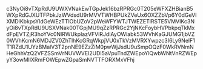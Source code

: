 c3NyOi8vTXpRdU9UWXVNakEwTGpJek16bzRPRGc0T205eWFXZHBianB5WXpRdGJXUTFPbkJzWVdsdU9rMVVTWHBPUkZVeUx6OXZZbVp6Y0dGeVlXMDlKbkpsYldGeWEzTTlObUZoV2pWeWFYWTJTWEZETlRSTE5VMVIKc3NyOi8vTXpRdU9USXVNak00TGpjMU9qZzRPRGc2YjNKcFoybHVPbkpqTkMxdFpEVTZjR3hoYVc0NlRWUkplazVFVlRJdlAyOWlabk53WVhKaGJUMG1jbVZ0WVhKcmN6MDJZV0ZhTlhKcGRqWkpjVU0xTkVzMVRXYwpzc3I6Ly9NelF1T1RZdU1UYzBMalV3T2pnNE9EZzZiM0pwWjJsdU9uSmpOQzF0WkRVNmNHeGhhVzQ2VFZSSmVrNUVWVEl2UDI5aVpuTndZWEpoYlQwbWNtVnRZWEpyY3owMllXRmFOWEpwZGpaSmNVTTFORXMxVFhj
